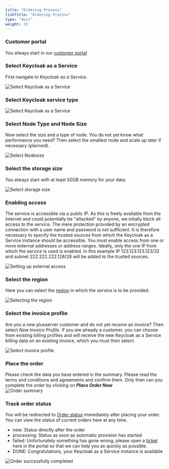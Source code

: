 ```yaml
---
title: "Ordering Process"
linkTitle: "Ordering Process"
type: "docs"
weight: 20
---
```


### Customer portal

You always start in our [customer portal](https://customerservice.plusserver.com)

### Select Keycloak as a Service

First navigate to *Keycloak as a Service*.

![Select Keycloak as a Service](/images/content/04-msl/en/iam_keycloak/ordering/1-cloud_service_keycloak.png)

### Select Keycloak service type

![Select Keycloak as a Service](/images/content/04-msl/en/iam_keycloak/ordering/2-select_keycloak_version.png)

### Select Node Type and Node Size

Now select the size and a type of node. You do not yet know what performance you need? Then select the smallest node and scale up later if necessary (planned).

![Select Nodesize](/images/content/04-msl/en/iam_keycloak/ordering/3-iam_keycloak-size.png)

### Select the storage size

You always start with at least 50GB memory for your data. 

![Select storage size](/images/content/04-msl/en/iam_keycloak/ordering/4-iam_keycloak-storage.png)

### Enabling access

The service is accessible via a public IP. As this is freely available from the Internet and could potentially be "attacked" by anyone, we intially block all access to the service. The mere protection provided by an encrypted connection with a user name and password is not sufficient. It is therefore necessary to specify the trusted sources from which the Keycloak as a Service instance should be accessible.
You must enable access from one or more external addresses or address ranges. Ideally, only the one IP from which the service is used is enabled. In this example IP 123.123.123.123/32 and subnet 222.222.222.128/28 will be added to the trusted sources.

![Setting up external access](/images/content/04-msl/en/iam_keycloak/ordering/5-selection-trusted-sources.png)

### Select the region

Here you can select the [region](/en/general/plusserver-region-az/) in which the service is to be provided. 

![Selecting the region](/images/content/04-msl/en/iam_keycloak/ordering/6-selection_region.png)

### Select the invoice profile

Are you a new plusserver customer and do not yet receive an invoice? Then select *New Invoice Profile*. If you are already a customer, you can choose from existing billing profiles and will receive the new Keycloak as a Service billing data on an existing invoice, which you must then select.

![Select invoice profile](/images/content/04-msl/en/iam_keycloak/ordering/7-selection-invoice-profile.png)

### Place the order

Please check the data you have entered in the summary. Please read the terms and conditions and agreements and confirm them. Only then can you complete the order by clicking on ***Place Order Now***
<br>
![Order summary](/images/content/04-msl/en/iam_keycloak/ordering/8-order-overview-keycloak.png)

### Track order status

You will be redirected to [Order status](https://customerservice.plusserver.com/order-status) immediately after placing your order. You can view the status of current orders here at any time.

* new: Status directly after the order
* processing: Status as soon as automatic provision has started
* failed: Unfortunately something has gone wrong, please open a [ticket](https://customerservice.plusserver.com/support/ticket-create) here in the portal so that we can help you as quickly as possible.
* DONE: Congratulations, your Keycloak as a Service instance is available

![Order successfully completed](/images/content/04-msl/en/iam_keycloak/ordering/10-order_status.png)
